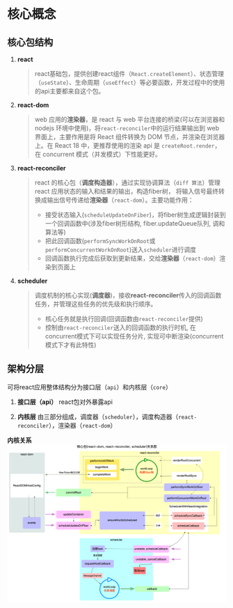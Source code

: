 # 核心概念

## 核心包结构

1. **react**

   > react基础包，提供创建react组件（`React.createElement`）、状态管理（`useState`）、生命周期（`useEffect`）等必要函数，开发过程中的使用的api主要都来自这个包。


2. **react-dom**

   > web 应用的**渲染器**，是 react 与 web 平台连接的桥梁(可以在浏览器和 nodejs 环境中使用)，将`react-reconciler`中的运行结果输出到 web 界面上，主要作用是将 React 组件转换为 DOM 节点，并渲染在浏览器上。在 React 18 中，更推荐使用的渲染 api 是 `createRoot.render`，在 concurrent 模式（并发模式）下性能更好。

3. **react-reconciler**

   > react 的核心包（**调度构造器**），通过实现协调算法（`diff 算法`）管理 react 应用状态的输入和结果的输出，构造fiber树， 将输入信号最终转换成输出信号传递给**渲染器**（`react-dom`）。主要功能作用：
   > - 接受状态输入(`scheduleUpdateOnFiber`)，将fiber树生成逻辑封装到一个回调函数中(涉及fiber树形结构, fiber.updateQueue队列, 调和算法等)
   > - 把此回调函数(`performSyncWorkOnRoot`或`performConcurrentWorkOnRoot`)送入`scheduler`进行调度
   > - 回调函数执行完成后获取到更新结果，交给**渲染器**（`react-dom`）渲染到页面上

4. **scheduler**
   
   >调度机制的核心实现(**调度器**)，接收**react-reconciler**传入的回调函数任务，并管理这些任务的优先级和执行顺序。
   > - 核心任务就是执行回调(回调函数由`react-reconciler`提供)
   > - 控制由`react-reconciler`送入的回调函数的执行时机, 在concurrent模式下可以实现任务分片, 实现可中断渲染(concurrent模式下才有此特性)

## 架构分层

可将react应用整体结构分为接口层（`api`）和内核层（`core`）

1. **接口层（api）**
  react包对外暴露api

2. **内核层**
  由三部分组成，调度器（`scheduler`），调度构造器（`react-reconciler`），渲染器（`react-dom`）


**内核关系**
![alt text](../img/core-packages.c2850581.png)